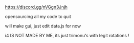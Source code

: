 https://discord.gg/nVGgn3Jnjh

opensourcing all my code to quit

will make gui, just edit data.js for now

i4 IS NOT MADE BY ME, its just trimonu's with legit rotations !
